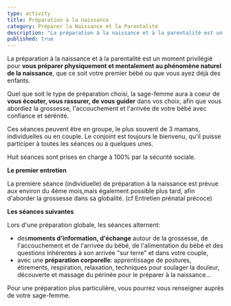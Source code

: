```yaml
---
type: activity
title: Préparation à la naissance
category: Préparer la Naissance et la Parentalité
description: "La préparation à la naissance et à la parentalité est un moment privilégié pour **vous préparer physiquement et mentalement au phénomène naturel de la naissance**, que ce soit votre premier bébé ou que vous ayez déjà des enfants…"
published: true
---
```








La préparation à la naissance et à la parentalité est un moment privilégié pour **vous préparer physiquement et mentalement au phénomène naturel de la naissance**, que ce soit votre premier bébé ou que vous ayez déjà des enfants.

Quel que soit le type de préparation choisi, la sage-femme aura à coeur de **vous écouter, vous rassurer, de vous guider** dans vos choix, afin que vous abordiez la grossesse, l'accouchement et l'arrivée de votre bébé avec confiance et sérénité.

Ces séances peuvent être en groupe, le plus souvent de 3 mamans, individuelles ou en couple. Le conjoint est toujours le bienvenu, qu'il puisse participer à toutes les séances ou à quelques unes.

Huit séances sont prises en charge à 100% par la sécurité sociale.

**Le premier entretien**

La première séance (individuelle) de préparation à la naissance est prévue aux environ du 4ème mois,mais également possible plus tard, afin d'aborder la grossesse dans sa globalité. (cf Entretien prénatal précoce)

**Les séances suivantes**

Lors d'une préparation globale, les séances alternent:

- des**moments d'information, d'échange** autour de la grossesse, de l'accouchement et de l'arrivée du bébé, de l'alimentation du bébé et des questions inhérentes à son arrivée "sur terre" et dans votre couple,
- avec une **préparation corporelle**: apprentissage de postures, étirements, respiration, relaxation, techniques pour soulager la douleur, découverte et massage du périnée pour le préparer à la naissance...

Pour une préparation plus particulière, vous pourrez vous renseigner auprès de votre sage-femme.​
